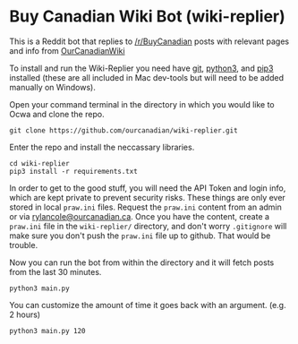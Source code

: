 # Buy Canadian Wiki Bot (wiki-replier)


This is a Reddit bot that replies to [/r/BuyCanadian](https://www.reddit.com/r/BuyCanadian/) posts with relevant pages and info from [OurCanadianWiki](https://wiki.ourcanadian.ca/)

To install and run the Wiki-Replier you need have [git](https://git-scm.com/downloads), [python3](https://www.python.org/downloads/), and [pip3](https://vgkits.org/blog/pip3-windows-howto/) installed (these are all included in Mac dev-tools but will need to be added manually on Windows).

Open your command terminal in the directory in which you would like to Ocwa and clone the repo.
```
git clone https://github.com/ourcanadian/wiki-replier.git
```

Enter the repo and install the neccassary libraries.
```
cd wiki-replier
pip3 install -r requirements.txt
```

In order to get to the good stuff, you will need the API Token and login info, which are kept private to prevent security risks. These things are only ever stored in local `praw.ini` files. Request the `praw.ini` content from an admin or via rylancole@ourcanadian.ca. Once you have the content, create a `praw.ini` file in the `wiki-replier/` directory, and don't worry `.gitignore` will make sure you don't push the `praw.ini` file up to github. That would be trouble.

Now you can run the bot from within the directory and it will fetch posts from the last 30 minutes.
```
python3 main.py
```

You can customize the amount of time it goes back with an argument. (e.g. 2 hours)
``` 
python3 main.py 120
```

